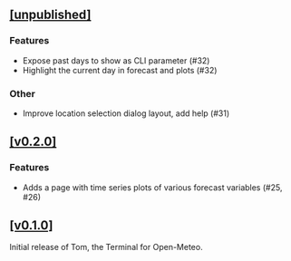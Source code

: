 ## [[unpublished]](https://github.com/mlange-42/tom/compare/v0.2.0...main)

### Features

- Expose past days to show as CLI parameter (#32)
- Highlight the current day in forecast and plots (#32)

### Other

- Improve location selection dialog layout, add help (#31)

## [[v0.2.0]](https://github.com/mlange-42/tom/compare/v0.1.0...v0.2.0)

### Features

* Adds a page with time series plots of various forecast variables (#25, #26)

## [[v0.1.0]](https://github.com/mlange-42/tom/commits/v0.1.0/)

Initial release of Tom, the Terminal for Open-Meteo.
